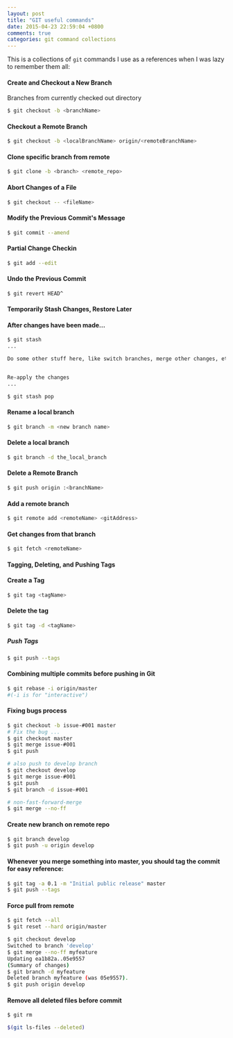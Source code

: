```yaml
---
layout: post
title: "GIT useful commands"
date: 2015-04-23 22:59:04 +0800
comments: true
categories: git command collections
---
```

This is a collections of `git` commands I use as a references when I was lazy to remember them all:

#### Create and Checkout a New Branch

Branches from currently checked out directory
```sh
$ git checkout -b <branchName>
```

#### Checkout a Remote Branch

```sh
$ git checkout -b <localBranchName> origin/<remoteBranchName>
```

#### Clone specific branch from remote

```sh
$ git clone -b <branch> <remote_repo>
```

#### Abort Changes of a File

```sh
$ git checkout -- <fileName>
```

#### Modify the Previous Commit's Message

```sh
$ git commit --amend
```

#### Partial Change Checkin

```sh
$ git add --edit
```

#### Undo the Previous Commit

```sh
$ git revert HEAD^
```

#### Temporarily Stash Changes, Restore Later

#### After changes have been made...

```sh
$ git stash
...

Do some other stuff here, like switch branches, merge other changes, etc.


Re-apply the changes
...

$ git stash pop
```

#### Rename a local branch

```sh
$ git branch -m <new branch name>
```

#### Delete a local branch

```sh
$ git branch -d the_local_branch
```

#### Delete a Remote Branch

```sh
$ git push origin :<branchName>
```

#### Add a remote branch

```sh
$ git remote add <remoteName> <gitAddress>
```

#### Get changes from that branch

```sh
$ git fetch <remoteName>
```

#### Tagging, Deleting, and Pushing Tags

#### Create a Tag

```sh
$ git tag <tagName>
```

#### Delete the tag

```sh
$ git tag -d <tagName>
```

##### Push Tags

```sh
$ git push --tags
```

#### Combining multiple commits before pushing in Git

```sh
$ git rebase -i origin/master
#(-i is for "interactive")
```

#### Fixing bugs process

```sh
$ git checkout -b issue-#001 master
# Fix the bug ...
$ git checkout master
$ git merge issue-#001
$ git push

# also push to develop branch
$ git checkout develop
$ git merge issue-#001
$ git push
$ git branch -d issue-#001

# non-fast-forward-merge
$ git merge --no-ff
```

#### Create new branch on remote repo

```sh
$ git branch develop
$ git push -u origin develop
```

#### Whenever you merge something into master, you should tag the commit for easy reference:

```sh
$ git tag -a 0.1 -m "Initial public release" master
$ git push --tags
```

#### Force pull from remote

```sh
$ git fetch --all
$ git reset --hard origin/master
```
```sh
$ git checkout develop
Switched to branch 'develop'
$ git merge --no-ff myfeature
Updating ea1b82a..05e9557
(Summary of changes)
$ git branch -d myfeature
Deleted branch myfeature (was 05e9557).
$ git push origin develop
```

#### Remove all deleted files before commit

```sh
$ git rm

$(git ls-files --deleted)
```

